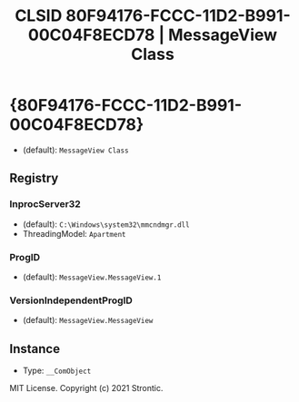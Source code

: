 ﻿---
title: "CLSID 80F94176-FCCC-11D2-B991-00C04F8ECD78 | MessageView Class"
excerpt: What is COM-Object CLSID 80F94176-FCCC-11D2-B991-00C04F8ECD78?
---

# {80F94176-FCCC-11D2-B991-00C04F8ECD78}

* (default): `MessageView Class`

## Registry


### InprocServer32

* (default): `C:\Windows\system32\mmcndmgr.dll`
* ThreadingModel: `Apartment`

### ProgID

* (default): `MessageView.MessageView.1`

### VersionIndependentProgID

* (default): `MessageView.MessageView`

## Instance

* Type: `__ComObject`

MIT License. Copyright (c) 2021 Strontic.


